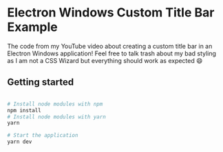 # Electron Windows Custom Title Bar Example

The code from my YouTube video about creating a custom title bar in an Electron
Windows application! Feel free to talk trash about my bad styling as I am not a 
CSS Wizard but everything should work as expected 😄

## Getting started

```bash

# Install node modules with npm
npm install
# Install node modules with yarn
yarn

# Start the application
yarn dev
```
